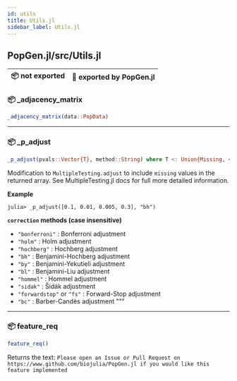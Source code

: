 ```yaml
---
id: utils
title: Utils.jl
sidebar_label: Utils.jl
---
```


## PopGen.jl/src/Utils.jl
| 📦  not exported | 🔵  exported by PopGen.jl |
|:---:|:---:|

### 📦 _adjacency_matrix
```julia
_adjacency_matrix(data::PopData)
```

----

### 📦 _p_adjust
```julia
_p_adjust(pvals::Vector{T}, method::String) where T <: Union{Missing, <:AbstractFloat}
```
Modification to `MultipleTesting.adjust` to include `missing` values in the
returned array. See MultipleTesting.jl docs for full more detailed information.

**Example**
```
julia> _p_adjust([0.1, 0.01, 0.005, 0.3], "bh")
```
**`correction` methods (case insensitive)**
- `"bonferroni"` : Bonferroni adjustment
- `"holm"` : Holm adjustment
- `"hochberg"` : Hochberg adjustment
- `"bh"` : Benjamini-Hochberg adjustment
- `"by"` : Benjamini-Yekutieli adjustment
- `"bl"` : Benjamini-Liu adjustment
- `"hommel"` : Hommel adjustment
- `"sidak"` : Šidák adjustment
- `"forwardstop"` or `"fs"` : Forward-Stop adjustment
- `"bc"` : Barber-Candès adjustment
"""

----

### 📦 feature_req
```julia
feature_req()
```
Returns the text: `Please open an Issue or Pull Request on https://www.github.com/biojulia/PopGen.jl if you would like this feature implemented`